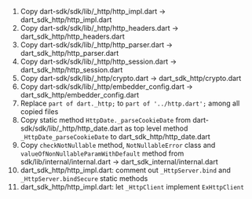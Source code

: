 1. Copy dart-sdk/sdk/lib/_http/http_impl.dart -> dart_sdk_http/http_impl.dart
2. Copy dart-sdk/sdk/lib/_http/http_headers.dart -> dart_sdk_http/http_headers.dart
3. Copy dart-sdk/sdk/lib/_http/http_parser.dart -> dart_sdk_http/http_parser.dart
4. Copy dart-sdk/sdk/lib/_http/http_session.dart -> dart_sdk_http/http_session.dart
5. Copy dart-sdk/sdk/lib/_http/crypto.dart -> dart_sdk_http/crypto.dart
6. Copy dart-sdk/sdk/lib/_http/embedder_config.dart -> dart_sdk_http/embedder_config.dart
7. Replace `part of dart._http;` to `part of '../http.dart';` among all copied files
8. Copy static method `HttpDate._parseCookieDate` from dart-sdk/sdk/lib/_http/http_date.dart as top level method `_HttpDate_parseCookieDate` to dart_sdk_http/http_date.dart
9. Copy `checkNotNullable` method, `NotNullableError` class and `valueOfNonNullableParamWithDefault` method from sdk/lib/internal/internal.dart -> dart_sdk_internal/internal.dart
10. dart_sdk_http/http_impl.dart: comment out `_HttpServer.bind` and `_HttpServer.bindSecure` static methods
11. dart_sdk_http/http_impl.dart: let `_HttpClient` implement `ExHttpClient`